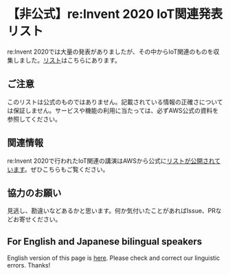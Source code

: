 # 【非公式】re:Invent 2020 IoT関連発表リスト

re:Invent 2020では大量の発表がありましたが、その中からIoT関連のものを収集しました。[リスト](re_Invent_2020_IoT.csv)はこちらにあります。

## ご注意

このリストは公式のものではありません。記載されている情報の正確さについては保証しません。サービスや機能の利用に当たっては、必ずAWS公式の資料を参照してください。

## 関連情報

re:Invent 2020で行われたIoT関連の講演はAWSから公式に[リストが公開されています](https://d1.awsstatic.com/IoT/AWS-IoT-reInvent-Sessions.pdf)。ぜひこちらもご覧ください。

## 協力のお願い

見逃し、勘違いなどあるかと思います。何か気付いたことがあればIssue、PRなどお寄せください。

## For English and Japanese bilingual speakers

English version of this page is [here](README_en.md). Please check and correct our linguistic errors. Thanks!